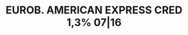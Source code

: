 ---
layout: asset
title: EUROB. AMERICAN EXPRESS CRED 1,3% 07|16                     
isin: US0258M0DG11
---